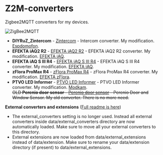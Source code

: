# Z2M-converters 
Zigbee2MQTT converters for my devices.

![ZigBee2MQTT](https://img.shields.io/badge/ZigBee2MQTT-v2.0.0-yellow.svg)

- **DIYRuZ_Zintercom** - [Zintercom](https://github.com/Toropyga/Z2M-converters/blob/main/converters/DIYRuZ_Zintercom_1.35.js) - Intercom converter. My modification. [Espdomofon](https://espdomofon.ru/category/diy/).
- **EFEKTA iAQ2 R2** - [EFEKTA iAQ2 R2](https://github.com/Toropyga/Z2M-converters/blob/main/converters/EFEKTA_iAQ2_R2.js) - EFEKTA iAQ2 R2 converter. My modification. [EFEKTA iAQ](https://github.com/smartboxchannel/EFEKTA_iAQ/tree/main/converter).
- **EFEKTA iAQ S III R4** - [EFEKTA iAQ S III R4](https://github.com/Toropyga/Z2M-converters/blob/main/converters/EFEKTA_iAQ_S_III_R4.js) - EFEKTA iAQ S III R4 converter. My modification. [EFEKTA iAQ](https://github.com/smartboxchannel/EFEKTA_iAQ/tree/main/converter).
- **zFlora ProMax R4** - [zFlora ProMax R4](https://github.com/Toropyga/Z2M-converters/blob/main/converters/zFlora_ProMax_R4.js) - zFlora ProMax R4 converter. My modification. [EFEKTA zFlora](https://github.com/smartboxchannel/EFEKTA-zFlora/tree/main/Z2M_Converter).
- **PTVO LED Informer** - [PTVO LED Informer](https://github.com/Toropyga/Z2M-converters/blob/main/converters/ptvo_led_inform_1.35.js) - PTVO LED Informer converter.  My modification. [Modkam](https://modkam.ru/2022/09/12/vizualnyj-zigbee-informer-v-korpuse-gx53/).\
~~OLD **Perenio door sensor** - [Perenio door sensor](https://github.com/Toropyga/Z2M-converters/blob/main/converters/perenio.js) - Perenio Door and Window Sensor. My old converter. There is no more need.~~


**External converters and extensions** ([Full readme is here](https://github.com/Koenkk/zigbee2mqtt/discussions/24198))

- The external_converters setting is no longer used. Instead all external converters inside data/external_converters directory are now automatically loaded. Make sure to move all your external converters to this directory.
- External extensions are now loaded from data/external_extensions instead of data/extension. Make sure to rename your data/extension directory (if present) to data/external_extensions.